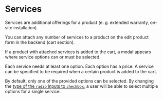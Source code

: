 # Services



Services are additional offerings for a product 
(e. g. extended warranty, on-site installation).

You can attach any number of services to a product on the 
edit product form in the backend (cart section). 

If a product with attached services is added to the cart, a modal appears
 where service options can or must be selected.

Each service needs at least one option. Each option has a price.
A service can be specified to be required when a certain product 
is added to the cart.

By default, only one of the provided options can be selected.
By changing the [type of the `radio` inputs to `checkbox`](https://github.com/OFFLINE-GmbH/oc-mall-plugin/blob/317508f6bcbb7d280e96e379d1cec9b0636dc207/components/product/servicemodal.htm#L36), a user
will be able to select multiple options for a single service. 
